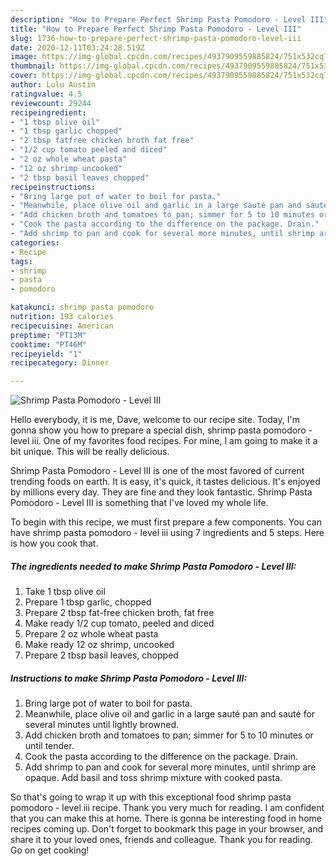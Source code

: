 ```yaml
---
description: "How to Prepare Perfect Shrimp Pasta Pomodoro - Level III"
title: "How to Prepare Perfect Shrimp Pasta Pomodoro - Level III"
slug: 1736-how-to-prepare-perfect-shrimp-pasta-pomodoro-level-iii
date: 2020-12-11T03:24:28.519Z
image: https://img-global.cpcdn.com/recipes/4937909559885824/751x532cq70/shrimp-pasta-pomodoro-level-iii-recipe-main-photo.jpg
thumbnail: https://img-global.cpcdn.com/recipes/4937909559885824/751x532cq70/shrimp-pasta-pomodoro-level-iii-recipe-main-photo.jpg
cover: https://img-global.cpcdn.com/recipes/4937909559885824/751x532cq70/shrimp-pasta-pomodoro-level-iii-recipe-main-photo.jpg
author: Lulu Austin
ratingvalue: 4.5
reviewcount: 29244
recipeingredient:
- "1 tbsp olive oil"
- "1 tbsp garlic chopped"
- "2 tbsp fatfree chicken broth fat free"
- "1/2 cup tomato peeled and diced"
- "2 oz whole wheat pasta"
- "12 oz shrimp uncooked"
- "2 tbsp basil leaves chopped"
recipeinstructions:
- "Bring large pot of water to boil for pasta."
- "Meanwhile, place olive oil and garlic in a large sauté pan and sauté for several minutes until lightly browned."
- "Add chicken broth and tomatoes to pan; simmer for 5 to 10 minutes or until tender."
- "Cook the pasta according to the difference on the package. Drain."
- "Add shrimp to pan and cook for several more minutes, until shrimp are opaque. Add basil and toss shrimp mixture with cooked pasta."
categories:
- Recipe
tags:
- shrimp
- pasta
- pomodoro

katakunci: shrimp pasta pomodoro 
nutrition: 193 calories
recipecuisine: American
preptime: "PT13M"
cooktime: "PT46M"
recipeyield: "1"
recipecategory: Dinner

---
```



![Shrimp Pasta Pomodoro - Level III](https://img-global.cpcdn.com/recipes/4937909559885824/751x532cq70/shrimp-pasta-pomodoro-level-iii-recipe-main-photo.jpg)

Hello everybody, it is me, Dave, welcome to our recipe site. Today, I'm gonna show you how to prepare a special dish, shrimp pasta pomodoro - level iii. One of my favorites food recipes. For mine, I am going to make it a bit unique. This will be really delicious.

Shrimp Pasta Pomodoro - Level III is one of the most favored of current trending foods on earth. It is easy, it's quick, it tastes delicious. It's enjoyed by millions every day. They are fine and they look fantastic. Shrimp Pasta Pomodoro - Level III is something that I've loved my whole life.




To begin with this recipe, we must first prepare a few components. You can have shrimp pasta pomodoro - level iii using 7 ingredients and 5 steps. Here is how you cook that.

<!--inarticleads1-->

##### The ingredients needed to make Shrimp Pasta Pomodoro - Level III:

1. Take 1 tbsp olive oil
1. Prepare 1 tbsp garlic, chopped
1. Prepare 2 tbsp fat-free chicken broth, fat free
1. Make ready 1/2 cup tomato, peeled and diced
1. Prepare 2 oz whole wheat pasta
1. Make ready 12 oz shrimp, uncooked
1. Prepare 2 tbsp basil leaves, chopped




<!--inarticleads2-->

##### Instructions to make Shrimp Pasta Pomodoro - Level III:

1. Bring large pot of water to boil for pasta.
1. Meanwhile, place olive oil and garlic in a large sauté pan and sauté for several minutes until lightly browned.
1. Add chicken broth and tomatoes to pan; simmer for 5 to 10 minutes or until tender.
1. Cook the pasta according to the difference on the package. Drain.
1. Add shrimp to pan and cook for several more minutes, until shrimp are opaque. Add basil and toss shrimp mixture with cooked pasta.




So that's going to wrap it up with this exceptional food shrimp pasta pomodoro - level iii recipe. Thank you very much for reading. I am confident that you can make this at home. There is gonna be interesting food in home recipes coming up. Don't forget to bookmark this page in your browser, and share it to your loved ones, friends and colleague. Thank you for reading. Go on get cooking!
